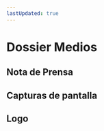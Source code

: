 ```yaml
---
lastUpdated: true
---
```


# Dossier Medios



## Nota de Prensa



## Capturas de pantalla



## Logo

